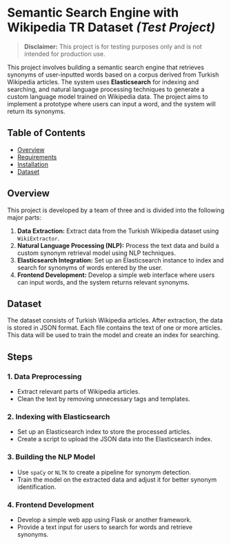 # Semantic Search Engine with Wikipedia TR Dataset *(Test Project)*

> **Disclaimer:** This project is for testing purposes only and is not intended for production use.

This project involves building a semantic search engine that retrieves synonyms of user-inputted words based on a corpus derived from Turkish Wikipedia articles. The system uses **Elasticsearch** for indexing and searching, and natural language processing techniques to generate a custom language model trained on Wikipedia data. The project aims to implement a prototype where users can input a word, and the system will return its synonyms.

## Table of Contents
- [Overview](#overview)
- [Requirements](#requirements)
- [Installation](#installation)
- [Dataset](#dataset)

## Overview
This project is developed by a team of three and is divided into the following major parts:
1. **Data Extraction:** Extract data from the Turkish Wikipedia dataset using `WikiExtractor`.
2. **Natural Language Processing (NLP):** Process the text data and build a custom synonym retrieval model using NLP techniques.
3. **Elasticsearch Integration:** Set up an Elasticsearch instance to index and search for synonyms of words entered by the user.
4. **Frontend Development:** Develop a simple web interface where users can input words, and the system returns relevant synonyms.

## Dataset
The dataset consists of Turkish Wikipedia articles. After extraction, the data is stored in JSON format. Each file contains the text of one or more articles. This data will be used to train the model and create an index for searching.

## Steps

### 1. **Data Preprocessing**
   - Extract relevant parts of Wikipedia articles.
   - Clean the text by removing unnecessary tags and templates.

### 2. **Indexing with Elasticsearch**
   - Set up an Elasticsearch index to store the processed articles.
   - Create a script to upload the JSON data into the Elasticsearch index.

### 3. **Building the NLP Model**
   - Use `spaCy` or `NLTK` to create a pipeline for synonym detection.
   - Train the model on the extracted data and adjust it for better synonym identification.

### 4. **Frontend Development**
   - Develop a simple web app using Flask or another framework.
   - Provide a text input for users to search for words and retrieve synonyms.
